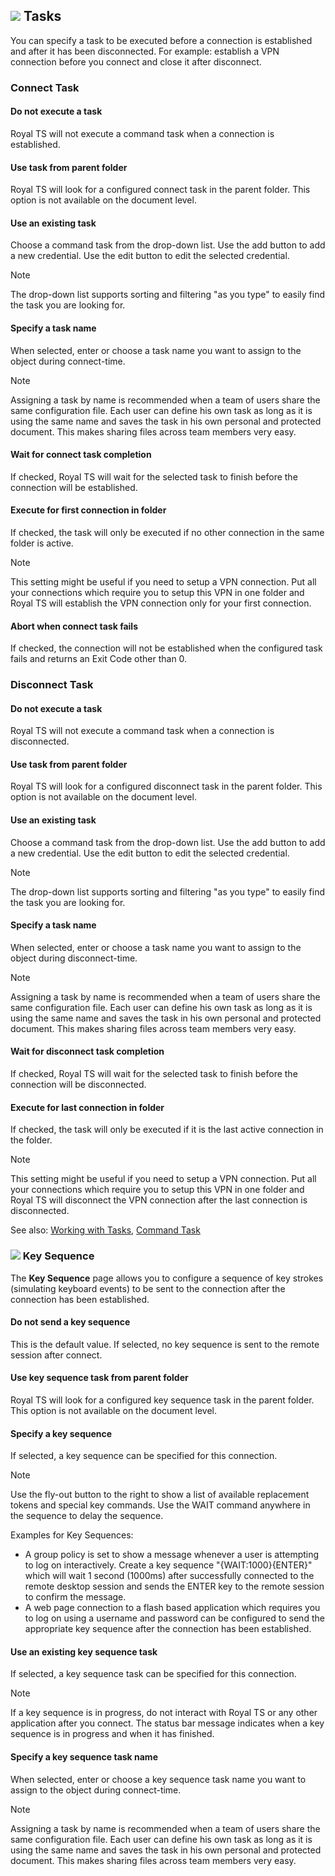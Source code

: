 ## ![](/images/RoyalTS/Application/SVG_PageTasks_32.svg#img_header) Tasks
You can specify a task to be executed before a connection is established and after it has been disconnected. For example: establish a VPN connection before you connect and close it after disconnect.

### Connect Task
#### Do not execute a task
Royal TS will not execute a command task when a connection is established.

#### Use task from parent folder
Royal TS will look for a configured connect task in the parent folder. This option is not available on the document level.

#### Use an existing task
Choose a command task from the drop-down list. Use the add button to add a new credential. Use the edit button to edit the selected credential.

> [!Note]
> The drop-down list supports sorting and filtering "as you type" to easily find the task you are looking for.

#### Specify a task name
When selected, enter or choose a task name you want to assign to the object during connect-time.

> [!Note]
> Assigning a task by name is recommended when a team of users share the same configuration file. Each user can define his own task as long as it is using the same name and saves the task in his own personal and protected document. This makes sharing files across team members very easy.

#### Wait for connect task completion
If checked, Royal TS will wait for the selected task to finish before the connection will be established.

#### Execute for first connection in folder
If checked, the task will only be executed if no other connection in the same folder is active.

> [!Note]
> This setting might be useful if you need to setup a VPN connection. Put all your connections which require you to setup this VPN in one folder and Royal TS will establish the VPN connection only for your first connection.

#### Abort when connect task fails
If checked, the connection will not be established when the configured task fails and returns an Exit Code other than 0.

### Disconnect Task
#### Do not execute a task
Royal TS will not execute a command task when a connection is disconnected.

#### Use task from parent folder
Royal TS will look for a configured disconnect task in the parent folder. This option is not available on the document level.

#### Use an existing task
Choose a command task from the drop-down list. Use the add button to add a new credential. Use the edit button to edit the selected credential.

> [!Note]
> The drop-down list supports sorting and filtering "as you type" to easily find the task you are looking for.

#### Specify a task name
When selected, enter or choose a task name you want to assign to the object during disconnect-time.

> [!Note]
> Assigning a task by name is recommended when a team of users share the same configuration file. Each user can define his own task as long as it is using the same name and saves the task in his own personal and protected document. This makes sharing files across team members very easy.

#### Wait for disconnect task completion
If checked, Royal TS will wait for the selected task to finish before the connection will be disconnected.

#### Execute for last connection in folder
If checked, the task will only be executed if it is the last active connection in the folder.

> [!Note]
> This setting might be useful if you need to setup a VPN connection. Put all your connections which require you to setup this VPN in one folder and Royal TS will disconnect the VPN connection after the last connection is disconnected.

See also: [Working with Tasks](xref:royalts_tutorials_tasks), [Command Task](xref:royalts_reference_tasks_command)

### ![](/images/RoyalTS/Application/SVG_TaskKeySequence_32.svg#img_header) Key Sequence
The **Key Sequence** page allows you to configure a sequence of key strokes (simulating keyboard events) to be sent to the connection after the connection has been established.

#### Do not send a key sequence
This is the default value. If selected, no key sequence is sent to the remote session after connect.

#### Use key sequence task from parent folder
Royal TS will look for a configured key sequence task in the parent folder. This option is not available on the document level.

#### Specify a key sequence
If selected, a key sequence can be specified for this connection.

> [!Note]
> Use the fly-out button to the right to show a list of available replacement tokens and special key commands. Use the WAIT command anywhere in the sequence to delay the sequence.  
> 
> Examples for Key Sequences:  
> - A group policy is set to show a message whenever a user is attempting to log on interactively. Create a key sequence "{WAIT:1000}{ENTER}" which will wait 1 second (1000ms) after successfully connected to the remote desktop session and sends the ENTER key to the remote session to confirm the message.
> - A web page connection to a flash based application which requires you to log on using a username and password can be configured to send the appropriate key sequence after the connection has been established.

#### Use an existing key sequence task
If selected, a key sequence task can be specified for this connection.

> [!Note]
> If a key sequence is in progress, do not interact with Royal TS or any other application after you connect. The status bar message indicates when a key sequence is in progress and when it has finished.

#### Specify a key sequence task name
When selected, enter or choose a key sequence task name you want to assign to the object during connect-time.

> [!Note]
> Assigning a task by name is recommended when a team of users share the same configuration file. Each user can define his own task as long as it is using the same name and saves the task in his own personal and protected document. This makes sharing files across team members very easy.